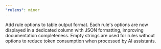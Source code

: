 ```yaml
---
"rulens": minor
---
```


Add rule options to table output format. Each rule's options are now displayed in a dedicated column with JSON formatting, improving documentation completeness. Empty strings are used for rules without options to reduce token consumption when processed by AI assistants.